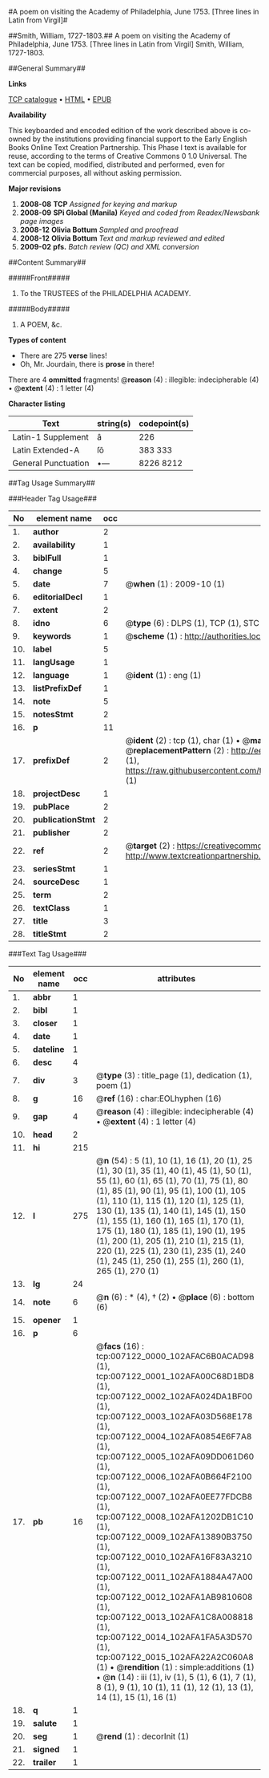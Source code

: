 #A poem on visiting the Academy of Philadelphia, June 1753. [Three lines in Latin from Virgil]#

##Smith, William, 1727-1803.##
A poem on visiting the Academy of Philadelphia, June 1753. [Three lines in Latin from Virgil]
Smith, William, 1727-1803.

##General Summary##

**Links**

[TCP catalogue](http://www.ota.ox.ac.uk/tcp/)  • 
[HTML](http://tei.it.ox.ac.uk/tcp/Texts-HTML/free/N05/N05613.html)  • 
[EPUB](http://tei.it.ox.ac.uk/tcp/Texts-EPUB/free/N05/N05613.epub)

**Availability**

This keyboarded and encoded edition of the
	       work described above is co-owned by the institutions
	       providing financial support to the Early English Books
	       Online Text Creation Partnership. This Phase I text is
	       available for reuse, according to the terms of Creative
	       Commons 0 1.0 Universal. The text can be copied,
	       modified, distributed and performed, even for
	       commercial purposes, all without asking permission.

**Major revisions**

1. __2008-08__ __TCP__ *Assigned for keying and markup*
1. __2008-09__ __SPi Global (Manila)__ *Keyed and coded from Readex/Newsbank page images*
1. __2008-12__ __Olivia Bottum__ *Sampled and proofread*
1. __2008-12__ __Olivia Bottum__ *Text and markup reviewed and edited*
1. __2009-02__ __pfs.__ *Batch review (QC) and XML conversion*

##Content Summary##

#####Front#####

1. To the TRUSTEES of the PHILADELPHIA ACADEMY.

#####Body#####

1. A POEM, &c.

**Types of content**

  * There are 275 **verse** lines!
  * Oh, Mr. Jourdain, there is **prose** in there!

There are 4 **ommitted** fragments! 
 @__reason__ (4) : illegible: indecipherable (4)  •  @__extent__ (4) : 1 letter (4)

**Character listing**


|Text|string(s)|codepoint(s)|
|---|---|---|
|Latin-1 Supplement|â|226|
|Latin Extended-A|ſō|383 333|
|General Punctuation|•—|8226 8212|

##Tag Usage Summary##

###Header Tag Usage###

|No|element name|occ|attributes|
|---|---|---|---|
|1.|__author__|2||
|2.|__availability__|1||
|3.|__biblFull__|1||
|4.|__change__|5||
|5.|__date__|7| @__when__ (1) : 2009-10 (1)|
|6.|__editorialDecl__|1||
|7.|__extent__|2||
|8.|__idno__|6| @__type__ (6) : DLPS (1), TCP (1), STC (1), NOTIS (1), IMAGE-SET (1), EVANS-CITATION (1)|
|9.|__keywords__|1| @__scheme__ (1) : http://authorities.loc.gov/ (1)|
|10.|__label__|5||
|11.|__langUsage__|1||
|12.|__language__|1| @__ident__ (1) : eng (1)|
|13.|__listPrefixDef__|1||
|14.|__note__|5||
|15.|__notesStmt__|2||
|16.|__p__|11||
|17.|__prefixDef__|2| @__ident__ (2) : tcp (1), char (1)  •  @__matchPattern__ (2) : ([0-9\-]+):([0-9IVX]+) (1), (.+) (1)  •  @__replacementPattern__ (2) : http://eebo.chadwyck.com/downloadtiff?vid=$1&page=$2 (1), https://raw.githubusercontent.com/textcreationpartnership/Texts/master/tcpchars.xml#$1 (1)|
|18.|__projectDesc__|1||
|19.|__pubPlace__|2||
|20.|__publicationStmt__|2||
|21.|__publisher__|2||
|22.|__ref__|2| @__target__ (2) : https://creativecommons.org/publicdomain/zero/1.0/ (1), http://www.textcreationpartnership.org/docs/. (1)|
|23.|__seriesStmt__|1||
|24.|__sourceDesc__|1||
|25.|__term__|2||
|26.|__textClass__|1||
|27.|__title__|3||
|28.|__titleStmt__|2||


###Text Tag Usage###

|No|element name|occ|attributes|
|---|---|---|---|
|1.|__abbr__|1||
|2.|__bibl__|1||
|3.|__closer__|1||
|4.|__date__|1||
|5.|__dateline__|1||
|6.|__desc__|4||
|7.|__div__|3| @__type__ (3) : title_page (1), dedication (1), poem (1)|
|8.|__g__|16| @__ref__ (16) : char:EOLhyphen (16)|
|9.|__gap__|4| @__reason__ (4) : illegible: indecipherable (4)  •  @__extent__ (4) : 1 letter (4)|
|10.|__head__|2||
|11.|__hi__|215||
|12.|__l__|275| @__n__ (54) : 5 (1), 10 (1), 16 (1), 20 (1), 25 (1), 30 (1), 35 (1), 40 (1), 45 (1), 50 (1), 55 (1), 60 (1), 65 (1), 70 (1), 75 (1), 80 (1), 85 (1), 90 (1), 95 (1), 100 (1), 105 (1), 110 (1), 115 (1), 120 (1), 125 (1), 130 (1), 135 (1), 140 (1), 145 (1), 150 (1), 155 (1), 160 (1), 165 (1), 170 (1), 175 (1), 180 (1), 185 (1), 190 (1), 195 (1), 200 (1), 205 (1), 210 (1), 215 (1), 220 (1), 225 (1), 230 (1), 235 (1), 240 (1), 245 (1), 250 (1), 255 (1), 260 (1), 265 (1), 270 (1)|
|13.|__lg__|24||
|14.|__note__|6| @__n__ (6) : * (4), † (2)  •  @__place__ (6) : bottom (6)|
|15.|__opener__|1||
|16.|__p__|6||
|17.|__pb__|16| @__facs__ (16) : tcp:007122_0000_102AFAC6B0ACAD98 (1), tcp:007122_0001_102AFA00C68D1BD8 (1), tcp:007122_0002_102AFA024DA1BF00 (1), tcp:007122_0003_102AFA03D568E178 (1), tcp:007122_0004_102AFA0854E6F7A8 (1), tcp:007122_0005_102AFA09DD061D60 (1), tcp:007122_0006_102AFA0B664F2100 (1), tcp:007122_0007_102AFA0EE77FDCB8 (1), tcp:007122_0008_102AFA1202DB1C10 (1), tcp:007122_0009_102AFA13890B3750 (1), tcp:007122_0010_102AFA16F83A3210 (1), tcp:007122_0011_102AFA1884A47A00 (1), tcp:007122_0012_102AFA1AB9810608 (1), tcp:007122_0013_102AFA1C8A008818 (1), tcp:007122_0014_102AFA1FA5A3D570 (1), tcp:007122_0015_102AFA22A2C060A8 (1)  •  @__rendition__ (1) : simple:additions (1)  •  @__n__ (14) : iii (1), iv (1), 5 (1), 6 (1), 7 (1), 8 (1), 9 (1), 10 (1), 11 (1), 12 (1), 13 (1), 14 (1), 15 (1), 16 (1)|
|18.|__q__|1||
|19.|__salute__|1||
|20.|__seg__|1| @__rend__ (1) : decorInit (1)|
|21.|__signed__|1||
|22.|__trailer__|1||
